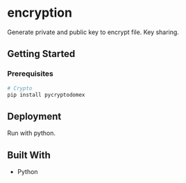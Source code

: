 # encryption

Generate private and public key to encrypt file. Key sharing.

## Getting Started

### Prerequisites

``` bash
# Crypto
pip install pycryptodomex
```

## Deployment

Run with python.

## Built With

* Python
